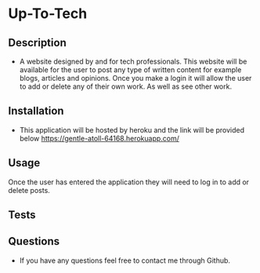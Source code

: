 # Up-To-Tech

## Description
* A website designed by and for tech professionals. This website will be available for the user to post any type of written content
for example blogs, articles and opinions. Once you make a login it will allow the user to add or delete any of their own work. As well as 
see other work.

## Installation
* This application will be hosted by heroku and the link will be provided below
https://gentle-atoll-64168.herokuapp.com/
## Usage
Once the user has entered the application they will need to log in to add or delete posts.
## Tests

## Questions
* If you have any questions feel free to contact me through Github.